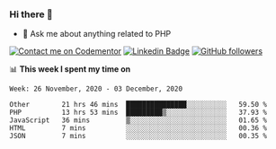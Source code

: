 ### Hi there 👋

<!--
**mustafaculban/mustafaculban** is a ✨ _special_ ✨ repository because its `README.md` (this file) appears on your GitHub profile.

Here are some ideas to get you started:

- 🌱 I’m currently learning ...
- 👯 I’m looking to collaborate on ...
- 🤔 I’m looking for help with ...
- 📫 How to reach me: ...
- 😄 Pronouns: ...
- ⚡ Fun fact: ...

-->
- 💬 Ask me about anything related to PHP

[![Contact me on Codementor](https://www.codementor.io/m-badges/karamusluk/book-session.svg)](https://www.codementor.io/@karamusluk?refer=badge)
[![Linkedin Badge](https://img.shields.io/badge/-Mustafa%20Culban-blue?style=social&logo=Linkedin&logoColor=blue&link=https://www.linkedin.com/in/mustafaculban/)](https://www.linkedin.com/in/mustafaculban/) 
[![GitHub followers](https://img.shields.io/github/followers/karamusluk?label=Follow&style=social)](https://github.com/karamusluk/?tab=follow)


📊 **This week I spent my time on**
<!--START_SECTION:waka-->
```text
Week: 26 November, 2020 - 03 December, 2020

Other        21 hrs 46 mins  ███████████████░░░░░░░░░░   59.50 % 
PHP          13 hrs 53 mins  █████████▒░░░░░░░░░░░░░░░   37.93 % 
JavaScript   36 mins         ▒░░░░░░░░░░░░░░░░░░░░░░░░   01.65 % 
HTML         7 mins          ░░░░░░░░░░░░░░░░░░░░░░░░░   00.36 % 
JSON         7 mins          ░░░░░░░░░░░░░░░░░░░░░░░░░   00.35 % 
```
<!--END_SECTION:waka-->

